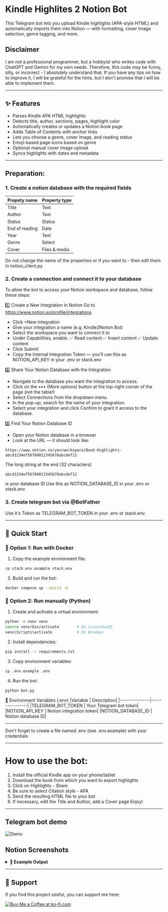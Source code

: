 # Kindle Highlites 2 Notion Bot 

This Telegram bot lets you upload Kindle highlights (APA-style HTML) and automatically imports them into Notion — with formatting, cover image selection, genre tagging, and more.


## Disclaimer
I am not a professional programmer, but a hobbyist who writes code with ChatGPT and Gemini for my own needs. Therefore, this code may be funny, silly, or incorrect - I absolutely understand that. If you have any tips on how to improve it, I will be grateful for the hints, but I don't promise that I will be able to implement them.


---

## ✨ Features

- Parses Kindle APA HTML highlights
- Detects title, author, sections, pages, highlight color
- Automatically creates or updates a Notion book page
- Adds Table of Contents with anchor links
- Lets you choose a genre, cover image, and reading status
- Emoji-based page icons based on genre
- Optional manual cover image upload
- Syncs highlights with dates and metadata

---
## Preparation:
### 1. Create a notion database with the required fields

|Propety name | Property type|
|---------------|----------------|
|Title | Text|
|Author | Text|
|Status | Status|
|End of reading | Date|
|Year | Text|
|Genre | Select|
|Cover | Files & media|

Do not change the name of the properties or if you want to - then edit them in notion_client.py

### 2. Create a connection and connect it to your database
To allow the bot to access your Notion workspace and database, follow these steps:

1️⃣ Create a New Integration in Notion
Go to https://www.notion.so/profile/integrations
- Click +New integration
- Give your integration a name (e.g. Kindle2Notion Bot)
- Select the workspace you want to connect it to
- Under Capabilities, enable:
  ✅ Read content
  ✅ Insert content
  ✅ Update content
- Click Submit
- Copy the Internal Integration Token — you’ll use this as NOTION_API_KEY in your .env or stack.env

2️⃣ Share Your Notion Database with the Integration
- Navigate to the database you want the integration to access.
- Click on the ••• (More options) button at the top-right corner of the page (not the table!)
- Select Connections from the dropdown menu.
- In the pop-up, search for the name of your integration.
- Select your integration and click Confirm to grant it access to the database.

3️⃣ Find Your Notion Database ID
- Open your Notion database in a browser
- Look at the URL — it should look like:
```text
https://www.notion.so/yourworkspace/Book-Highlights-abcd1234ef56789012345678abcdef12
```

The long string at the end (32 characters) 
```text
abcd1234ef56789012345678abcdef12
```
is your database ID
Use this as NOTION_DATABASE_ID in your .env or stack.env

### 3. Create telegram bot via @BotFather
Use it's Token as TELEGRAM_BOT_TOKEN in your .env or stack.env.


---
## 🚀 Quick Start

### 🐳 Option 1: Run with Docker

1. Copy the example environment file:
```bash
cp stack.env.example stack.env
```
2. Build and run the bot:
```bash
docker compose up --build -d
```

### 🐍 Option 2: Run manually (Python)
1. Create and activate a virtual environment:
```bash
python -m venv venv
source venv/bin/activate        # On Linux/macOS
venv\Scripts\activate           # On Windows
```

2. Install dependencies:
```bash
pip install -r requirements.txt
```

3. Copy environment variables:
```bash
cp .env.example .env
```

4. Run the bot:
```bash
python bot.py
```

🔐 Environment Variables (.env)
|Variable | Description|
|---------------|----------------|
|TELEGRAM_BOT_TOKEN | Your Telegram bot token|
|NOTION_API_KEY | Notion integration token|
|NOTION_DATABASE_ID | Notion database ID|

---
Don't forget to create a file named .env (see .env.example) with your credentials

---
# How to use the bot:
1. Install the official Kindle app on your phone/tablet
2. Download the book from which you want to export highlights
3. Click on Highlights - Share
4. Be sure to select Citation style - APA
5. Send the resulting HTML file to your bot
6. If necessary, edit the Title and Author, add a Cover page
   Enjoy!

---
## Telegram bot demo
![Demo](assets/demo.gif)

## Notion Screenshots
<details>
<summary><b>📸 Example Output</b></summary>
<img src="assets/preview3.png" width="600"/>
<img src="assets/preview4.png" width="600"/>
<img src="assets/preview1.png" width="600"/>
<img src="assets/preview2.png" width="600"/>
</details>

---
## 💖 Support

If you find this project useful, you can support me here:

<a href='https://ko-fi.com/V7V71DIZWQ' target='_blank'><img height='36' style='border:0px;height:36px;' src='https://storage.ko-fi.com/cdn/kofi6.png?v=6' border='0' alt='Buy Me a Coffee at ko-fi.com' /></a>
